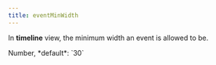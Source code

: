 ```yaml
---
title: eventMinWidth
---
```


In **timeline** view, the minimum width an event is allowed to be.

<div class='spec' markdown='1'>
Number, *default*: `30`
</div>
